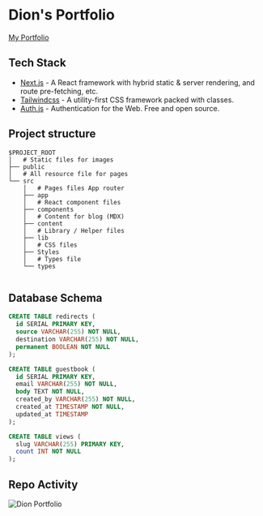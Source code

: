 # Dion's Portfolio

[My Portfolio](https://dianananda.vercel.app/)

## Tech Stack

- [Next.js](https://nextjs.org/) - A React framework with hybrid static & server rendering, and route pre-fetching, etc.
- [Tailwindcss](https://tailwindcss.com/) - A utility-first CSS framework packed with classes.
- [Auth.js](https://authjs.dev/) - Authentication for the Web. Free and open source.

## Project structure

```
$PROJECT_ROOT
│   # Static files for images
├── public
│   # All resource file for pages
└── src
    │   # Pages files App router
    ├── app
    │   # React component files
    ├── components
    │   # Content for blog (MDX)
    ├── content
    │   # Library / Helper files
    ├── lib
    │   # CSS files
    ├── Styles
    │   # Types file
    └── types
    
```

## Database Schema

```sql
CREATE TABLE redirects (
  id SERIAL PRIMARY KEY,
  source VARCHAR(255) NOT NULL,
  destination VARCHAR(255) NOT NULL,
  permanent BOOLEAN NOT NULL
);

CREATE TABLE guestbook (
  id SERIAL PRIMARY KEY,
  email VARCHAR(255) NOT NULL,
  body TEXT NOT NULL,
  created_by VARCHAR(255) NOT NULL,
  created_at TIMESTAMP NOT NULL,
  updated_at TIMESTAMP
);

CREATE TABLE views (
  slug VARCHAR(255) PRIMARY KEY,
  count INT NOT NULL
);
```

## Repo Activity

![Dion Portfolio](https://repobeats.axiom.co/api/embed/f113bd30fc59888248c5cc1b14ff50a1966ddb6b.svg "Repobeats analytics image")

